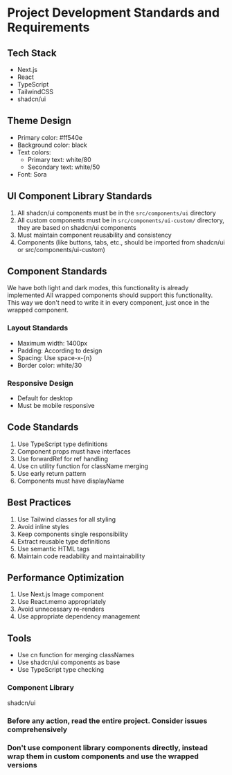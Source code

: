 # Project Development Standards and Requirements

## Tech Stack
- Next.js
- React
- TypeScript
- TailwindCSS
- shadcn/ui

## Theme Design
- Primary color: #ff540e
- Background color: black
- Text colors: 
  - Primary text: white/80
  - Secondary text: white/50
- Font: Sora

## UI Component Library Standards
1. All shadcn/ui components must be in the `src/components/ui` directory
2. All custom components must be in `src/components/ui-custom/` directory, they are based on shadcn/ui components
3. Must maintain component reusability and consistency
4. Components (like buttons, tabs, etc., should be imported from shadcn/ui or src/components/ui-custom)

## Component Standards
We have both light and dark modes, this functionality is already implemented
All wrapped components should support this functionality. This way we don't need to write it in every component, just once in the wrapped component.

### Layout Standards
- Maximum width: 1400px
- Padding: According to design
- Spacing: Use space-x-{n}
- Border color: white/30

### Responsive Design
- Default for desktop
- Must be mobile responsive

## Code Standards
1. Use TypeScript type definitions
2. Component props must have interfaces
3. Use forwardRef for ref handling
4. Use cn utility function for className merging
5. Use early return pattern
6. Components must have displayName

## Best Practices
1. Use Tailwind classes for all styling
2. Avoid inline styles
3. Keep components single responsibility
4. Extract reusable type definitions
5. Use semantic HTML tags
6. Maintain code readability and maintainability

## Performance Optimization
1. Use Next.js Image component
2. Use React.memo appropriately
3. Avoid unnecessary re-renders
4. Use appropriate dependency management

## Tools
- Use cn function for merging classNames
- Use shadcn/ui components as base
- Use TypeScript type checking

### Component Library
shadcn/ui

### Before any action, read the entire project. Consider issues comprehensively

### Don't use component library components directly, instead wrap them in custom components and use the wrapped versions
